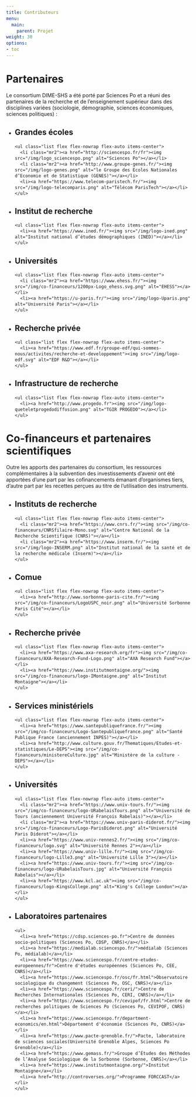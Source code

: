 ```yaml
---
title: Contributeurs
menu:
  main:
    parent: Projet
weight: 30
options:
- toc
---
```


# Partenaires
Le consortium DIME-SHS a été porté par Sciences Po et a réuni des partenaires de la recherche et de l’enseignement supérieur dans des disciplines variées (sociologie, démographie, sciences économiques, sciences politiques) :

<ul class="flex flex-column flex-row-ns flex-wrap justify-between list list--logos">
  <li class="pr3-ns w-two-thirds-ns">
    <h2 class="f5">Grandes écoles</h2>

    <ul class="list flex flex-nowrap flex-auto items-center">
      <li class="mr2"><a href="http://sciencespo.fr/fr"><img src="/img/logo_sciencespo.png" alt="Sciences Po"></a></li>
      <li class="mr2"><a href="http://www.groupe-genes.fr/"><img src="/img/logo-genes.png" alt="le Groupe des Ecoles Nationales d’Economie et de Statistique (GENES)"></a></li>
      <li><a href="https://www.telecom-paristech.fr/"><img src="/img/logo-telecomparis.png" alt="Télécom ParisTech"></a></li>
    </ul>
  </li>
  <li class="pr3-ns pr0-ns w-third-ns">
    <h2 class="f5">Institut de recherche</h2>

    <ul class="list flex flex-nowrap flex-auto items-center">
      <li><a href="https://www.ined.fr/"><img src="/img/logo-ined.png" alt="Institut national d’études démographiques (INED)"></a></li>
    </ul>
  </li>
  <li class="pr3-ns w-third-ns">
    <h2 class="f5">Universités</h2>

    <ul class="list flex flex-nowrap flex-auto items-center">
      <li class="mr2"><a href="https://www.ehess.fr/"><img src="/img/co-financeurs/1200px-Logo_ehess.svg.png" alt="EHESS"></a></li>
      <li><a href="https://u-paris.fr/"><img src="/img/logo-Uparis.png" alt="Université Paris"></a></li>
    </ul>
  </li>
  <li class="pr3-ns w-third-ns">
    <h2 class="f5">Recherche privée</h2>

    <ul class="list flex flex-nowrap flex-auto items-center">
      <li><a href="https://www.edf.fr/groupe-edf/qui-sommes-nous/activites/recherche-et-developpement"><img src="/img/logo-edf.svg" alt="EDF R&D"></a></li>
    </ul>
  </li>
  <li class="w-third-ns">
    <h2 class="f5">Infrastructure de recherche</h2>

    <ul class="list flex flex-nowrap flex-auto items-center">
      <li><a href="http://www.progedo.fr"><img src="/img/logo-queteletprogedodiffusion.png" alt="TGIR PROGEDO"></a></li>
    </ul>
  </li>
</ul>

# Co-financeurs et partenaires scientifiques
Outre les apports des partenaires du consortium, les ressources complémentaires à la subvention des investissements d’avenir ont été apportées d’une part par les cofinancements émanant d’organismes tiers, d’autre part par les recettes perçues au titre de l’utilisation des instruments.

<ul class="flex flex-column flex-row-ns flex-wrap justify-between list list--logos">
  <li class="pr3-ns w-third-ns">
    <h2 class="f5">Instituts de recherche</h2>

    <ul class="list flex flex-nowrap flex-auto items-center">
      <li class="mr2"><a href="https://www.cnrs.fr/"><img src="/img/co-financeurs/CNRSfilaire-Mono.svg" alt="Centre National de la Recherche Scientifique (CNRS)"></a></li>
      <li class="mr2"><a href="https://www.inserm.fr/"><img src="/img/logo-INSERM.png" alt="Institut national de la santé et de la recherche médicale (Inserm)"></a></li>
    </ul>
  </li>
  <li class="pr3-ns w-third-ns">
    <h2 class="f5">Comue</h2>

    <ul class="list flex flex-nowrap flex-auto items-center">
      <li><a href="http://www.sorbonne-paris-cite.fr/"><img src="/img/co-financeurs/LogoUSPC_noir.png" alt="Université Sorbonne Paris Cité"></a></li>
    </ul>
  </li>
  <li class="pr3-ns w-third-ns">
    <h2 class="f5">Recherche privée</h2>

    <ul class="list flex flex-nowrap flex-auto items-center">
      <li><a href="https://www.axa-research.org/fr"><img src="/img/co-financeurs/AXA-Research-Fund-Logo.png" alt="AXA Research Fund"></a></li>
      <li><a href="https://www.institutmontaigne.org/"><img src="/img/co-financeurs/logo-IMontaigne.png" alt="Institut Montaigne"></a></li>
    </ul>
  </li>
  <li class="pr3-ns w-third-ns">
    <h2 class="f5">Services ministériels</h2>

    <ul class="list flex flex-nowrap flex-auto items-center">
      <li><a href="https://www.santepubliquefrance.fr/"><img src="/img/co-financeurs/Logo-Santepubliquefrance.png" alt="Santé Publique France (anciennement INPES)"></a></li>
      <li><a href="http://www.culture.gouv.fr/Thematiques/Etudes-et-statistiques/Le-DEPS"><img src="/img/co-financeurs/ministereCulture.jpg" alt="Ministère de la culture - DEPS"></a></li>
    </ul>
  </li>
  <li class="pr3-ns w-two-thirds-ns">
    <h2 class="f5">Universités</h2>

    <ul class="list flex flex-nowrap flex-auto items-center">
      <li class="mr2"><a href="https://www.univ-tours.fr/"><img src="/img/co-financeurs/logo-URabelaisTours.png" alt="Université de Tours (anciennement Université François Rabelais)"></a></li>
      <li class="mr2"><a href="https://www.univ-paris-diderot.fr/"><img src="/img/co-financeurs/Logo-ParisDiderot.png" alt="Université Paris Diderot"></a></li>
      <li><a href="https://www.univ-rennes2.fr/"><img src="/img/co-financeurs/logo.svg" alt="Université Rennes 2"></a></li>
      <li><a href="https://www.univ-lille.fr/"><img src="/img/co-financeurs/logo-Lille3.png" alt="Université Lille 3"></a></li>
      <li><a href="https://www.univ-tours.fr/"><img src="/img/co-financeurs/logo-URabelaisTours.jpg" alt="Université François Rabelais"></a></li>
      <li><a href="https://www.kcl.ac.uk"><img src="/img/co-financeurs/logo-KingsCollege.png" alt="King's College London"></a></li>
    </ul>
  </li>
  <li>
    <h2 class="f5">Laboratoires partenaires</h2>

    <ul>
      <li><a href="https://cdsp.sciences-po.fr">Centre de données socio-politiques (Sciences Po, CDSP, CNRS)</a></li>
      <li><a href="https://medialab.sciencespo.fr/">médialab (Sciences Po, médialab)</a></li>
      <li><a href="https://www.sciencespo.fr/centre-etudes-europeennes/fr">Centre d'études européennes (Sciences Po, CEE, CNRS)</a></li>
      <li><a href="https://www.sciencespo.fr/osc/fr.html">Observatoire sociologique du changement (Sciences Po, OSC, CNRS)</a></li>
      <li><a href="https://www.sciencespo.fr/ceri/">Centre de Recherches Internationales (Sciences Po, CERI, CNRS)</a></li>
      <li><a href="https://www.sciencespo.fr/cevipof/fr.html">Centre de recherches politiques de Sciences Po (Sciences Po, CEVIPOF, CNRS)</a></li>
      <li><a href="https://www.sciencespo.fr/department-economics/en.html">Département d'économie (Sciences Po, CNRS)</a></li>
      <li><a href="https://www.pacte-grenoble.fr/">Pacte, laboratoire de sciences sociales(Université Grenoble Alpes, Sciences Po Grenoble)</a></li>
      <li><a href="https://www.gemass.fr/">Groupe d’Études des Méthodes de l’Analyse Sociologique de la Sorbonne (Sorbonne, CNRS)</a></li>
      <li><a href="https://www.institutmontaigne.org/">Institut Montaigne</a></li>
      <li><a href="http://controverses.org/">Programme FORCCAST</a></li>    
    </ul>
  </li>  
</ul>
